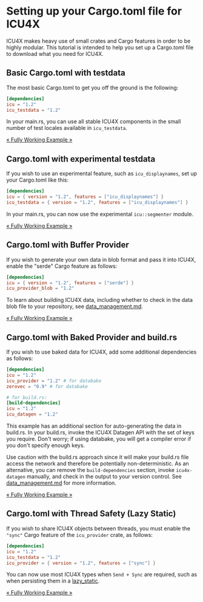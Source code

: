# Setting up your Cargo.toml file for ICU4X

ICU4X makes heavy use of small crates and Cargo features in order to be highly modular. This tutorial is intended to help you set up a Cargo.toml file to download what you need for ICU4X.

## Basic Cargo.toml with testdata

The most basic Cargo.toml to get you off the ground is the following:

```toml
[dependencies]
icu = "1.2"
icu_testdata = "1.2"
```

In your main.rs, you can use all stable ICU4X components in the small number of test locales available in `icu_testdata`.

[« Fully Working Example »](./crates/testdata)

## Cargo.toml with experimental testdata

If you wish to use an experimental feature, such as `icu_displaynames`, set up your Cargo.toml like this:

```toml
[dependencies]
icu = { version = "1.2", features = ["icu_displaynames"] }
icu_testdata = { version = "1.2", features = ["icu_displaynames"] }
```

In your main.rs, you can now use the experimental `icu::segmenter` module.

[« Fully Working Example »](./crates/experimental)

## Cargo.toml with Buffer Provider

If you wish to generate your own data in blob format and pass it into ICU4X, enable the "serde" Cargo feature as follows:

```toml
[dependencies]
icu = { version = "1.2", features = ["serde"] }
icu_provider_blob = "1.2"
```

To learn about building ICU4X data, including whether to check in the data blob file to your repository, see [data_management.md](./data_management.md).

[« Fully Working Example »](./crates/buffer)

## Cargo.toml with Baked Provider and build.rs

If you wish to use baked data for ICU4X, add some additional dependencies as follows:

```toml
[dependencies]
icu = "1.2"
icu_provider = "1.2" # for databake
zerovec = "0.9" # for databake

# for build.rs:
[build-dependencies]
icu = "1.2"
icu_datagen = "1.2"
```

This example has an additional section for auto-generating the data in build.rs. In your build.rs, invoke the ICU4X Datagen API with the set of keys you require. Don't worry; if using databake, you will get a compiler error if you don't specify enough keys.

Use caution with the build.rs approach since it will make your build.rs file access the network and therefore be potentially non-deterministic. As an alternative, you can remove the `build-dependencies` section,  invoke `icu4x-datagen` manually, and check in the output to your version control. See [data_management.md](./data_management.md) for more information.

[« Fully Working Example »](./crates/baked)

## Cargo.toml with Thread Safety (Lazy Static)

If you wish to share ICU4X objects between threads, you must enable the `"sync"` Cargo feature of the `icu_provider` crate, as follows:

```toml
[dependencies]
icu = "1.2"
icu_testdata = "1.2"
icu_provider = { version = "1.2", features = ["sync"] }
```

You can now use most ICU4X types when `Send + Sync` are required, such as when persisting them in a [lazy_static](https://docs.rs/lazy_static/latest/lazy_static/).

[« Fully Working Example »](./crates/lazy_static)
